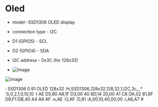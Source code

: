 # Oled
- model -SSD1306 OLED display
- connection type - I2C
- D1 (GPIO5) - SCL
- D2 (GPIO4) - SDA
- I2C address - 0x3C (for 128x32)

- ![image](https://github.com/user-attachments/assets/af5e3289-518c-4f51-9897-2c3571ebe481)


![image](https://github.com/user-attachments/assets/5eea5598-30d4-401c-b200-b0c219255530)


: SSD1306 0.91 OLED 128x32 :H,SSD1306_128x32,128,32,1,I2C,3c,*,*,* :S,0,2,1,0,10,10 :I AE D5,80 A8,1F D3,00 40 8D,14 20,00 A1 C8 DA,02 81,8F D9,F1 DB,40 A4 A6 AF :o,AE :O,AF :D,81 :A,00,10,40,00,00 :i,A6,A7 #
